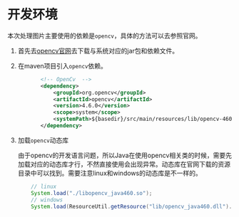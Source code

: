 # 开发环境

本次处理图片主要使用的依赖是`opencv`，具体的方法可以去参照官网。

1. 首先去[opencv官网](https://opencv.org/releases/)去下载与系统对应的jar包和依赖文件。

2. 在maven项目引入`opencv`依赖。

   ```xml
          <!-- OpenCv  -->
          <dependency>
              <groupId>org.opencv</groupId>
              <artifactId>opencv</artifactId>
              <version>4.6.0</version>
              <scope>system</scope>
              <systemPath>${basedir}/src/main/resources/lib/opencv-460.jar</systemPath>
          </dependency>
   ```

3. 加载`opencv`动态库

   由于opencv的开发语言问题，所以Java在使用opencv相关类的时候，需要先加载对应的动态库才行，不然直接使用会出现异常。动态库在官网下载的资源目录中可以找到。需要注意linux和windows的动态库是不一样的。

   ```java
       // linux
       System.load("./libopencv_java460.so");
       // windows
       System.load(ResourceUtil.getResource("lib/opencv_java460.dll").getPath());
   ```

   
